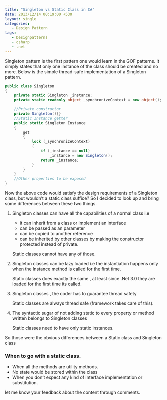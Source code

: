 ```yaml
---
title: "Singleton vs Static Class in C#"
date: 2013/12/14 00:19:00 +530
layout: single
categories: 
   - Design Pattern
tags:
   - Designpatterns
   - csharp
   - .net
---
```


Singleton pattern is the first pattern one would learn in the GOF patterns. It simply states that only one instance of the class should be created and no more. Below is the simple thread-safe implementation of a Singleton pattern.

```csharp
public class Singleton
{
    private static Singleton _instance;
    private static readonly object _synchronizeContext = new object();

    //Private constructor
    private Singleton(){}
    //Static Instance getter
    public static Singleton Instance
    {
        get
        {
            lock (_synchronizeContext)
            {
                if (_instance == null)
                    _instance = new Singleton();
                return _instance;
            }
        }
    }
    //Other properties to be exposed
}
```

Now the above code would satisfy the design requirements of a Singleton class, but wouldn’t a static class suffice? So I decided to look up and bring some differences between these two things.

1. Singleton classes can have all the capabilities of a normal class i.e 
   * it can inherit from a class or implement an interface
   * can be passed as an parameter
   * can be copied to another reference
   * can be inherited by other classes by making the constructor protected instead of private.

    Static classes cannot have any of those.
2. Singleton classes can be lazy loaded i.e the instantiation happens only when the Instance method is called for the first time.

    Static classes does exactly the same , at least since .Net 3.0 they are loaded for the first time its called.

3. Singleton classes , the coder has to guarantee thread safety

    Static classes are always thread safe (framework takes care of this).

4. The syntactic sugar of not adding static to every property or method written belongs to Singleton classes

    Static classes need to have only static instances.

So those were the obvious differences between a Static class and Singleton class

### When to go with a static class.
* When all the methods are utility methods.
* No state would be stored within the class
* When you don’t expect any kind of interface implementation or substitution.

let me know your feedback about the content through comments.